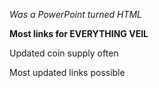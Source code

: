 *Was a PowerPoint turned HTML*

**Most links for  EVERYTHING VEIL**

Updated coin supply often

Most updated links possible
